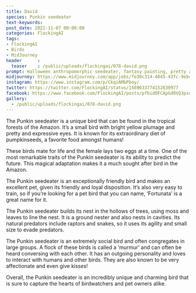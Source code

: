 ```yaml
---
title: David
species: Punkin seedeater
text-keywords: 
post_date: 2022-11-07 00:00:00
categories: FlockingAI
tags:
- FlockingAI
- Birds
- MidJourney 
header      :
  teaser    : /public/uploads/flockingai/078-david.png
prompt: Halloween anthropomorphic seedeater, fantasy painting, pretty and expressive eyes, vivid colors, BirdPunk, elegant, mythical, ethereal, intricate, elaborate, hyperrealism, hyper detailed, strong expressiveness and emotionality, 8K, Ultra Realistic, high octane
midjourney: https://www.midjourney.com/app/jobs/fe30c314-4045-43fc-9eb4-94feefd20862
instagram: https://www.instagram.com/p/CkqiAMbPboy/
twitter: https://twitter.com/FlockingAI/status/1589633774152830977
facebook: https://www.facebook.com/FlockingAI/posts/pfbid0FCApGd8VQ3psosmsnoG32dnZh1gEkoiy91pM7UXXcWunVkpzkQqmXd8eE4Hbcdm7l
gallery: 
  - /public/uploads/flockingai/078-david.png
---
```


The Punkin seedeater is a unique bird that can be found in the tropical forests of the Amazon. It’s a small bird with bright yellow plumage and pretty and expressive eyes. It is known for its extraordinary diet of pumpkinseeds, a favorite food amongst humans!

These birds mate for life and the female lays two eggs at a time. One of the most remarkable traits of the Punkin seedeater is its ability to predict the future. This magical adaptation makes it a much sought after bird in the Amazon.

The Punkin seedeater is an exceptionally friendly bird and makes an excellent pet, given its friendly and loyal disposition. It’s also very easy to train, so if you’re looking for a pet bird that you can name, ‘Fortunata’ is a great name for it.

The Punkin seedeater builds its nest in the hollows of trees, using moss and leaves to line the nest. It is a ground nester and also nests in cavities. Its natural predators include raptors and snakes, so it uses its agility and small size to evade predators.

The Punkin seedeater is an extremely social bird and often congregates in large groups. A flock of these birds is called a ‘murmur’ and can often be heard conversing with each other. It has an outgoing personality and loves to interact with humans and other birds. They are also known to be very affectionate and even give kisses!

Overall, the Punkin seedeater is an incredibly unique and charming bird that is sure to capture the hearts of birdwatchers and pet owners alike.
